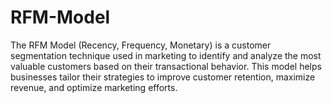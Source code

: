 # RFM-Model
The RFM Model (Recency, Frequency, Monetary) is a customer segmentation technique used in marketing to identify and analyze the most valuable customers based on their transactional behavior. This model helps businesses tailor their strategies to improve customer retention, maximize revenue, and optimize marketing efforts.
